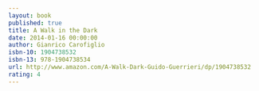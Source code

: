 ```yaml
---
layout: book
published: true
title: A Walk in the Dark
date: 2014-01-16 00:00:00
author: Gianrico Carofiglio
isbn-10: 1904738532
isbn-13: 978-1904738534
url: http://www.amazon.com/A-Walk-Dark-Guido-Guerrieri/dp/1904738532
rating: 4
---
```



